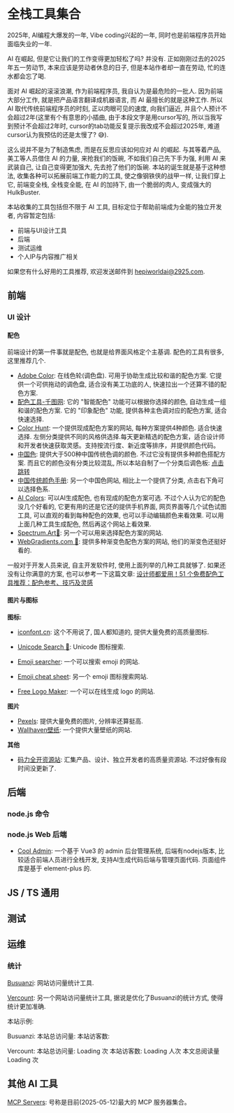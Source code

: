 # 全栈工具集合

2025年, AI编程大爆发的一年, Vibe coding兴起的一年, 同时也是前端程序员开始面临失业的一年. 

AI 在崛起, 但是它让我们的工作变得更加轻松了吗? 并没有. 正如刚刚过去的2025年五一劳动节, 本来应该是劳动者休息的日子, 但是本站作者却一直在劳动, 忙的连水都会忘了喝.

面对 AI 崛起的滚滚浪潮, 作为前端程序员, 我自认为是最危险的一批人. 因为前端大部分工作, 就是把产品语言翻译成机器语言, 而 AI 最擅长的就是这种工作. 所以 AI 取代传统前端程序员的时刻, 正以肉眼可见的速度, 向我们逼近, 并且个人预计不会超过2年(这里有个有意思的小插曲, 由于本段文字是用cursor写的, 所以当我写到预计不会超过2年时, cursor的tab功能反复提示我改成不会超过2025年, 难道cursor认为我预估的还是太慢了? 😅).

这么说并不是为了制造焦虑, 而是在反思应该如何应对 AI 的崛起. 与其等着产品, 美工等人员借住 AI 的力量, 来抢我们的饭碗, 不如我们自己先下手为强, 利用 AI 来武装自己, 让自己变得更加强大, 先去抢了他们的饭碗. 本站的诞生就是基于这种想法, 收集各种可以拓展前端工作能力的工具, 使之像钢铁侠的战甲一样, 让我们穿上它, 前端变全栈, 全栈变全能, 在 AI 的加持下, 由一个脆弱的肉人, 变成强大的 HulkBuster.

本站收集的工具包括但不限于 AI 工具, 目标定位于帮助前端成为全能的独立开发者, 内容暂定包括:
- 前端与UI设计工具
- 后端
- 测试运维
- 个人IP与内容推广相关

如果您有什么好用的工具推荐, 欢迎发送邮件到 hepiworldai@2925.com.

## 前端

### UI 设计

#### 配色

前端设计的第一件事就是配色, 也就是给界面风格定个主基调. 配色的工具有很多, 这里推荐几个.

* [Adobe Color](https://color.adobe.com/zh/create/color-wheel): 在线色轮(调色盘). 可用于协助生成比较和谐的配色方案. 它提供一个可供拖动的调色盘, 适合没有美工功底的人, 快速拉出一个还算不错的配色方案.
* [配色工具-千图网](https://www.58pic.com/peise/): 它的 "智能配色" 功能可以根据你选择的颜色, 自动生成一组和谐的配色方案. 它的 "印象配色" 功能, 提供各种主色调对应的配色方案, 适合快速选择.
* [Color Hunt](https://www.colorhunt.co/): 一个提供现成配色方案的网站, 每种方案提供4种颜色. 适合快速选择. 左侧分类提供不同的风格供选择.每天更新精选的配色方案，适合设计师和开发者快速获取灵感。支持按流行度、新近度等排序，并提供颜色代码。
* [中国色](https://www.zhongguose.com/#diaozi): 提供大于500种中国传统色调的颜色. 不过它没有提供多种颜色搭配方案. 而且它的颜色没有分类比较混乱, 所以本站自制了一个分类后调色板: [点击跳转](./ChineseColors.md)
* [中国传统颜色手册](https://colors.ichuantong.cn/): 另一个中国色网站, 相比上一个提供了分类, 点击右下角可以选择色系.
* [AI Colors](https://aicolors.co/): 可以AI生成配色, 也有现成的配色方案可选. 不过个人认为它的配色没几个好看的, 它更有用的还是它还的提供手机界面, 网页界面等几个试色试图工具, 可以直观的看到每种配色的效果, 也可以手动编辑颜色来看效果. 可以用上面几种工具生成配色, 然后再这个网站上看效果.
* [Spectrum.Art💎](https://spectrum.art/): 另一个可以用来选择配色方案的网站.
* [WebGradients.com 💎](https://webgradients.com/): 提供多种渐变色配色方案的网站, 他们的渐变色还挺好看的.

一般对于开发人员来说, 自主开发软件时, 使用上面列举的几种工具就够了. 如果还没有让你满意的方案, 也可以参考一下这篇文章: [设计师都爱用！51 个免费配色工具推荐：配色参考、技巧及灵感](https://cn.eagle.cool/blog/post/best-color-tools-for-designers)

#### 图片与图标

**图标:**

* [iconfont.cn](https://www.iconfont.cn/): 这个不用说了, 国人都知道的, 提供大量免费的高质量图标.

* [Unicode Search 🔎](http://xahlee.info/comp/unicode_index.html?q=): Unicode 图标搜索.
* [Emoji searcher](https://emoji.muan.co/#): 一个可以搜索 emoji 的网站.
* [Emoji cheat sheet](https://www.webfx.com/tools/emoji-cheat-sheet/): 另一个 emoji 图标搜索网站.

* [Free Logo Maker](https://logomakerr.ai/): 一个可以在线生成 logo 的网站.

**图片**

* [Pexels](https://www.pexels.com/zh-cn/): 提供大量免费的图片, 分辨率还算挺高.
* [Wallhaven壁纸](https://wallhaven.cc/): 一个提供大量壁纸的网站.

**其他**

* [码力全开资源站](https://maliquankai.com/designnav/): 汇集产品、设计、独立开发者的高质量资源站. 不过好像有段时间没更新了.


<!-- * [Unsplash](https://unsplash.com/): 提供大量免费的高质量图片.
* [Pixabay](https://pixabay.com/): 提供大量免费的高质量图片和视频.
* [IconPark](https://iconpark.bytedance.com/): 提供大量免费的高质量图标. -->


## 后端

### node.js 命令

### node.js Web 后端

* [Cool Admin](https://vue.cool-admin.com/): 一个基于 Vue3 的 admin 后台管理系统, 后端有nodejs版本, 比较适合前端人员进行全栈开发, 支持AI生成代码后端与管理页面代码. 页面组件库是基于 element-plus 的.


## JS / TS 通用

## 测试

## 运维

### 统计


[Busuanzi](https://busuanzi.ibruce.info/): 网站访问量统计工具.

[Vercount](https://vercount.one/): 另一个网站访问量统计工具, 据说是优化了Busuanzi的统计方式, 使得统计更加准确.

本站示例:

<p>
    Busuanzi:
    <!-- 本站总访问量 -->
    本站总访问量: <span id="busuanzi_value_site_pv" />
    <!-- 本站访客数 -->
    本站访客数: <span id="busuanzi_value_site_uv" />
</p>

<p>
    Vercount:
    <span>
    本站总访问量: <span id="vercount_value_site_pv">Loading</span> 次
    </span>
    <!-- 显示全站总访客数 -->
    <span>
    本站访客数: <span id="vercount_value_site_uv">Loading</span> 人次
    </span>
    <!-- 显示当前页面的访问量 -->
    <span>
    本文总阅读量 <span id="vercount_value_page_pv">Loading</span> 次
    </span>
</p>


## 其他 AI 工具

[MCP Servers](https://mcp.so/): 号称是目前(2025-05-12)最大的 MCP 服务器集合。

